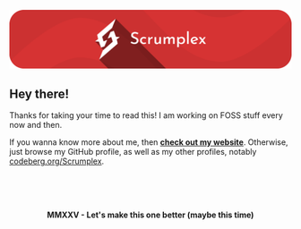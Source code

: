 ![Banner](assets/banners/github_banner.svg.png)

Hey there!
------------------------
Thanks for taking your time to read this! I am working on FOSS stuff every now and then.

If you wanna know more about me, then [**check out my website**](https://scrumplex.net).
Otherwise, just browse my GitHub profile, as well as my other profiles, notably [codeberg.org/Scrumplex](https://codeberg.org/Scrumplex).

<br>
<br>
<br>
<p align="center"><strong>MMXXV - Let's make this one better (maybe this time)</strong></p>
